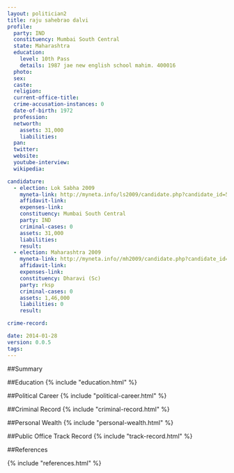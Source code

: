 ```yaml
---
layout: politician2
title: raju sahebrao dalvi
profile: 
  party: IND
  constituency: Mumbai South Central
  state: Maharashtra
  education: 
    level: 10th Pass
    details: 1987 jae new english school mahim. 400016
  photo: 
  sex: 
  caste: 
  religion: 
  current-office-title: 
  crime-accusation-instances: 0
  date-of-birth: 1972
  profession: 
  networth: 
    assets: 31,000
    liabilities: 
  pan: 
  twitter: 
  website: 
  youtube-interview: 
  wikipedia: 

candidature: 
  - election: Lok Sabha 2009
    myneta-link: http://myneta.info/ls2009/candidate.php?candidate_id=5469
    affidavit-link: 
    expenses-link: 
    constituency: Mumbai South Central 
    party: IND
    criminal-cases: 0
    assets: 31,000
    liabilities: 
    result:  
  - election: Maharashtra 2009
    myneta-link: http://myneta.info//mh2009/candidate.php?candidate_id=2360
    affidavit-link: 
    expenses-link: 
    constituency: Dharavi (Sc) 
    party: rksp
    criminal-cases: 0
    assets: 1,46,000
    liabilities: 0
    result:  

crime-record: 

date: 2014-01-28
version: 0.0.5
tags: 
---
```

##Summary


##Education
{% include "education.html" %}


##Political Career
{% include "political-career.html" %}


##Criminal Record
{% include "criminal-record.html" %}


##Personal Wealth
{% include "personal-wealth.html" %}


##Public Office Track Record
{% include "track-record.html" %}


##References


{% include "references.html" %}